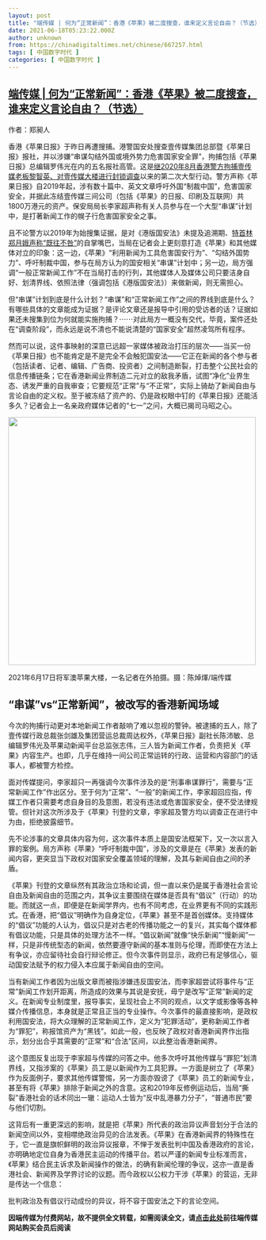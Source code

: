 ```yaml
---
layout: post
title: "端传媒 | 何为“正常新闻”：香港《苹果》被二度搜查，谁来定义言论自由？（节选）"
date: 2021-06-18T05:23:22.000Z
author: unknown
from: https://chinadigitaltimes.net/chinese/667257.html
tags: [ 中国数字时代 ]
categories: [ 中国数字时代 ]
---
```

<!--1623993802000-->
[端传媒 | 何为“正常新闻”：香港《苹果》被二度搜查，谁来定义言论自由？（节选）](https://chinadigitaltimes.net/chinese/667257.html)
------

<div>
<p><zz>作者：郑昶人</zz></p><p>香港《苹果日报》于昨日再遭搜捕。港警国安处搜查壹传媒集团总部暨《苹果日报》报社，并以涉嫌“串谋勾结外国或境外势力危害国家安全罪”，拘捕包括《苹果日报》总编辑罗伟光在内的五名报社高管。这是<a href="https://theinitium.com/article/20200811-hongkong-810-search-appledaily-journalists/">继2020年8月香港警方拘捕壹传媒老板黎智英、对壹传媒大楼进行封锁调查</a>以来的第二次大型行动。警方声称《苹果日报》自2019年起，涉有数十篇中、英文文章呼吁外国“制裁中国”，危害国家安全，并据此冻结壹传媒三间公司（包括《苹果》的日报、印刷及互联网）共1800万港元的资产。保安局局长李家超声称有关人员参与在一个大型“串谋”计划中，是打著新闻工作的幌子行危害国家安全之事。</p><p>且不论警方以2019年为始搜集证据，是对《港版国安法》未提及追溯期、<a href="https://news.mingpao.com/pns/%E8%A6%81%E8%81%9E/article/20200624/s00001/1592936950200/%E6%9E%97%E9%84%AD-%E6%93%9A%E4%BA%86%E8%A7%A3%E5%9C%8B%E5%AE%89%E6%B3%95%E6%B2%92%E8%BF%BD%E6%BA%AF%E6%9C%9F-%E6%97%A2%E5%BE%80%E4%B8%8D%E5%92%8E">特首林郑月娥声称“既往不咎”</a>的自掌嘴巴，当局在记者会上更刻意打造《苹果》和其他媒体对立的印象：这一边，《苹果》“利用新闻为工具危害国安行为”、“勾结外国势力”、呼吁制裁中国，参与在局方认为的国安相关“串谋”计划中；另一边，局方强调“一般正常新闻工作”不在当局打击的行列，其他媒体人及媒体公司只要洁身自好、划清界线、依照法律（强调包括《港版国安法》）来做新闻，则无需担心。</p><p>但“串谋”计划到底是什么计划？“串谋”和“正常新闻工作”之间的界线到底是什么？有哪些具体的文章能成为证据？是评论文章还是报导中引用的受访者的话？证据如果还未搜集到位为何就能实施拘捕？⋯⋯对此局方一概没有交代，毕竟，案件还处在“调查阶段”，而永远是说不清也不能说清楚的“国家安全”超然凌驾所有程序。</p><p>然而可以说，这件事映射的深意已远超一家媒体被政治打压的层次——当买一份《苹果日报》也不能肯定是不是完全不会触犯国安法——它正在新闻的各个参与者（包括读者、记者、编辑、广告商、投资者）之间制造断裂，打击整个公民社会的信息传播链条；它在香港新闻业界制造二元对立的敌我矛盾，试图“净化”业界生态、诱发严重的自我审查；它要规范“正常”与“不正常”，实际上骑劫了新闻自由与言论自由的定义权。至于被冻结了资产的、仍是政权眼中钉的《苹果日报》还能活多久？记者会上一名亲政府媒体记者的“七一”之问，大概已揭司马昭之心。</p><div id="attachment_667259" style="width: 510px" class="wp-caption aligncenter"><img aria-describedby="caption-attachment-667259" src="https://chinadigitaltimes.net/chinese/files/2021/06/01281858f64b43c7a9202ed12068eee3.jpg" alt="" width="500" height="" class="size-full wp-image-667259" srcset="https://chinadigitaltimes.net/chinese/files/2021/06/01281858f64b43c7a9202ed12068eee3.jpg 2160w, https://chinadigitaltimes.net/chinese/files/2021/06/01281858f64b43c7a9202ed12068eee3-300x200.jpg 300w, https://chinadigitaltimes.net/chinese/files/2021/06/01281858f64b43c7a9202ed12068eee3-1024x683.jpg 1024w, https://chinadigitaltimes.net/chinese/files/2021/06/01281858f64b43c7a9202ed12068eee3-768x512.jpg 768w, https://chinadigitaltimes.net/chinese/files/2021/06/01281858f64b43c7a9202ed12068eee3-1536x1024.jpg 1536w, https://chinadigitaltimes.net/chinese/files/2021/06/01281858f64b43c7a9202ed12068eee3-2048x1365.jpg 2048w, https://chinadigitaltimes.net/chinese/files/2021/06/01281858f64b43c7a9202ed12068eee3-1080x720.jpg 1080w" sizes="(max-width: 2160px) 100vw, 2160px" /><p id="caption-attachment-667259" class="wp-caption-text">2021年6月17日将军澳苹果大楼，一名记者在外拍摄。摄：陈焯煇/端传媒</p></div><h2>“串谋”vs“正常新闻”，被改写的香港新闻场域</h2><p>今次的拘捕行动更对本地新闻工作者敲响了难以忽视的警钟。被逮捕的五人，除了壹传媒行政总裁张剑雄及集团营运总裁周达权外，《苹果日报》副社长陈沛敏、总编辑罗伟光及苹果动新闻平台总监张志伟，三人皆为新闻工作者，负责把关《苹果》内容生产。也即，几乎在维持一间公司正常运转的行政、运营和内容部门的话事人，都被警方检控。</p><p>面对传媒提问，李家超只一再强调今次事件涉及的是“刑事串谋罪行”，需要与“正常新闻工作”作出区分。至于何为“正常”、“一般”的新闻工作，李家超回应指，传媒工作者只需要考虑自身目的及意图，若没有违法或危害国家安全，便不受法律规管。但针对这次所涉及于《苹果》刊登的文章，李家超及警方均以调查正在进行中为由，拒绝披露细节。</p><p>先不论涉事的文章具体内容为何，这次事件本质上是国安法框架下，又一次以言入罪的案例。局方声称《苹果》“呼吁制裁中国”，涉及的文章是在《苹果》发表的新闻内容，更突显当下政权对国家安全覆盖领域的理解，及其与新闻自由之间的矛盾。</p><p>《苹果》刊登的文章纵然有其政治立场和论调，但一直以来仍是属于香港社会言论自由及新闻自由的范围之内，其争议主要围绕在媒体是否具有“倡议”（行动）的功能。而就这一点，即便是在新闻学界内，也有不同考虑，在业界更有不同的实践形式。在香港，把“倡议”明确作为自身定位，《苹果》甚至不是首创媒体。支持媒体的“倡议”功能的人认为，倡议只是对古老的传播功能之一的复兴，其实每个媒体都有倡议功能，只是具体的处理方法不一样。“倡议新闻”就像“快乐新闻”“慢新闻”一样，只是非传统型态的新闻，依然要遵守新闻的基本准则与伦理，而即使在方法上有争议，亦应留待社会自行辩论修正。但今次事件则显示，政府已有足够信心，驱动国安法赋予的权力侵入本应属于新闻自由的空间。</p><p>当有新闻工作者因为出版文章而被指涉嫌违反国安法，而李家超尝试将事件与“正常”新闻工作划开距离，所造成的效果与其说是安抚，毋宁是改写“正常”新闻的定义。在新闻专业制度里，报导事实，呈现社会上不同的观点，以文字或影像等各种媒介传播信息，本身就是正常且正当的专业操作。今次事件的最直接影响，是政权利用国安法，将大众理解的正常新闻工作，定义为“犯罪活动”，更称新闻工作者为“罪犯”，称报馆资产为“黑钱”。如此一般，也反映了政权对香港新闻界作出指示，划分出合乎其需要的“正常”和“合法”区间，以此整治香港新闻界。</p><p>这个意图反复出现于李家超与传媒的问答之中。他多次呼吁其他传媒与“罪犯”划清界线，又指涉案的《苹果》员工是以新闻作为工具犯罪。一方面是树立了《苹果》作为反面例子，要求其他传媒警惕，另一方面亦毁谤了《苹果》员工的新闻专业，甚至有将《苹果》排除于新闻之外的含意。这和2019年反修例运动后，当局“撕裂”香港社会的话术同出一辙：运动人士皆为“反中乱港暴力分子”，“普通市民”要与他们切割。</p><p>这背后有一重更深远的影响，就是把《苹果》所代表的政治异议声音划分于合法的新闻空间以外，变相噤绝政治异见的合法发表。《苹果》在香港新闻界的特殊性在于，它一直是旗帜鲜明的政治异议报章，不惮于发表批判中国及香港政府的言论，亦明确地定位自身为香港民主运动的传播平台。若以严谨的新闻专业标准而言，《苹果》结合民主诉求及新闻操作的做法，的确有新闻伦理的争议，这亦一直是香港社会、新闻界及学界讨论的议题。而今政权以公权力干涉《苹果》的营运，无非是传达一个信息：</p><p>批判政治及有倡议行动成份的异议，将不容于国安法之下的言论空间。</p><p><strong>因端传媒为付费网站，故不提供全文转载，如需阅读全文，请<a href="https://theinitium.com/article/20210618-opinion-hk-what-does-normal-journalist-means/" title="点击此处">点击此处</a>前往端传媒网站购买会员后阅读</strong></p>
</div>
